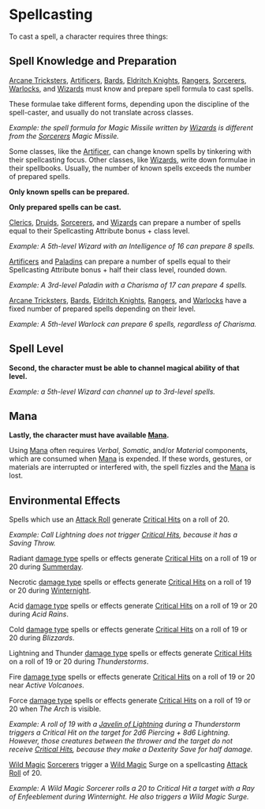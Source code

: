 # Spellcasting

To cast a spell, a character requires three things:

## Spell Knowledge and Preparation

[Arcane Tricksters], [Artificers], [Bards], [Eldritch Knights], [Rangers], [Sorcerers], [Warlocks], and [Wizards] must know and prepare spell formula
to cast spells.

These formulae take different forms, depending upon the discipline of the spell-caster, and usually do not translate across classes.

*Example: the spell formula for Magic Missile written by [Wizards] is different from the [Sorcerers] Magic Missile.*

Some classes, like the [Artificer](artificer.md), can change known spells by tinkering with their spellcasting focus. Other classes, like [Wizards], write down formulae in their spellbooks. Usually, the number of known spells exceeds the number of prepared spells.

**Only known spells can be prepared.**

**Only prepared spells can be cast.**

[Clerics], [Druids], [Sorcerers], and [Wizards] can prepare a number of spells equal to their Spellcasting Attribute bonus + class level.

*Example: A 5th-level Wizard with an Intelligence of 16 can prepare 8 spells.*

[Artificers] and [Paladins] can prepare a number of spells equal to their Spellcasting Attribute bonus + half their class level, rounded down.

*Example: A 3rd-level Paladin with a Charisma of 17 can prepare 4 spells.*

[Arcane Tricksters], [Bards], [Eldritch Knights], [Rangers], and [Warlocks] have a fixed number of prepared spells depending on their level.

*Example: A 5th-level Warlock can prepare 6 spells, regardless of Charisma.*

## Spell Level

**Second, the character must be able to channel magical ability of that level.**

*Example: a 5th-level Wizard can channel up to 3rd-level spells.*

## Mana

**Lastly, the character must have available [Mana].**


Using [Mana] often requires *Verbal*, *Somatic*, and/or *Material* components, which are consumed when [Mana] is expended.
If these words, gestures, or materials are interrupted or interfered with, the spell fizzles and the [Mana] is lost.

## Environmental Effects

Spells which use an [Attack Roll] generate [Critical Hits] on a roll of 20.

*Example: Call Lightning does not trigger [Critical Hits], because it has a Saving Throw.*

Radiant [damage type] spells or effects generate [Critical Hits] on a roll of 19 or 20 during [Summerday](../background/seasons.md).

Necrotic [damage type] spells or effects generate [Critical Hits] on a roll of 19 or 20 during [Winternight](../background/seasons.md).

Acid [damage type] spells or effects generate [Critical Hits] on a roll of 19 or 20 during *Acid Rains*.

Cold [damage type] spells or effects generate [Critical Hits] on a roll of 19 or 20 during *Blizzards*.

Lightning and Thunder [damage type] spells or effects generate [Critical Hits] on a roll of 19 or 20 during *Thunderstorms*.

Fire [damage type] spells or effects generate [Critical Hits] on a roll of 19 or 20 near *Active Volcanoes*.

Force [damage type] spells or effects generate [Critical Hits] on a roll of 19 or 20 when *The Arch* is visible.

*Example: A roll of 19 with a [Javelin of Lightning] during a Thunderstorm triggers a Critical Hit on the target for 2d6 Piercing + 8d6 Lightning.
However, those creatures between the thrower and the target do not receive [Critical Hits], because they make a Dexterity Save for half damage.*

[Wild Magic] [Sorcerers] trigger a [Wild Magic] Surge on a spellcasting [Attack Roll] of 20.

*Example: A Wild Magic Sorcerer rolls a 20 to Critical Hit a target with a Ray of Enfeeblement during Winternight.
He also triggers a Wild Magic Surge.*

[Arcane Tricksters]: https://www.dndbeyond.com/classes/rogue#ArcaneTrickster
[Artificers]: artificer.md
[Bards]: https://www.dndbeyond.com/classes/bard
[Clerics]: https://www.dndbeyond.com/classes/cleric
[Druids]: https://www.dndbeyond.com/classes/druid
[Eldritch Knights]: https://www.dndbeyond.com/classes/fighter#EldritchKnight
[Paladins]: https://www.dndbeyond.com/classes/paladin
[Rangers]: https://www.dndbeyond.com/classes/ranger
[Sorcerers]: https://www.dndbeyond.com/classes/sorcerer
[Warlocks]: https://www.dndbeyond.com/classes/warlock
[Wizards]: https://www.dndbeyond.com/classes/wizard
[Mana]:mana.md
[Attack Roll]: https://www.dndbeyond.com/sources/basic-rules/combat#AttackRolls
[Critical Hits]: https://www.dndbeyond.com/sources/basic-rules/combat#CriticalHits
[damage type]: https://www.dndbeyond.com/sources/basic-rules/combat#DamageTypes
[Wild Magic]: https://www.dndbeyond.com/classes/sorcerer#WildMagic
[Javelin of Lightning]: https://www.dndbeyond.com/magic-items/4667-javelin-of-lightning
